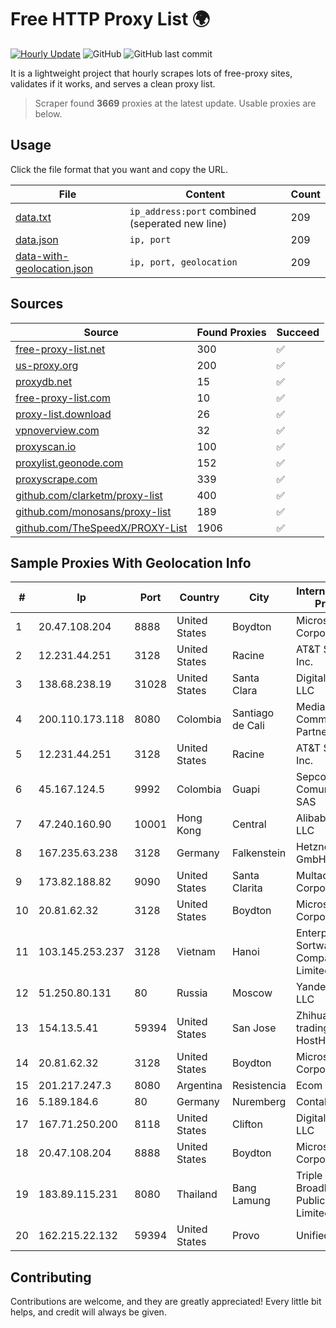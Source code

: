 
# Free HTTP Proxy List 🌍

[![Hourly Update](https://github.com/mertguvencli/http-proxy-list/actions/workflows/main.yml/badge.svg?branch=main)](https://github.com/mertguvencli/http-proxy-list/actions/workflows/main.yml)
![GitHub](https://img.shields.io/github/license/mertguvencli/http-proxy-list)
![GitHub last commit](https://img.shields.io/github/last-commit/mertguvencli/http-proxy-list)

It is a lightweight project that hourly scrapes lots of free-proxy sites, validates if it works, and serves a clean proxy list.


> Scraper found **3669** proxies at the latest update. Usable proxies are below.

## Usage

Click the file format that you want and copy the URL.


|File|Content|Count|
|----|-------|-----|
|[data.txt](https://raw.githubusercontent.com/mertguvencli/http-proxy-list/main/proxy-list/data.txt)|`ip_address:port` combined (seperated new line)|209|
|[data.json](https://raw.githubusercontent.com/mertguvencli/http-proxy-list/main/proxy-list/data.json)|`ip, port`|209|
|[data-with-geolocation.json](https://raw.githubusercontent.com/mertguvencli/http-proxy-list/main/proxy-list/data-with-geolocation.json)|`ip, port, geolocation`|209|

## Sources

|Source|Found Proxies|Succeed|
|------|-------------|-------|
|[free-proxy-list.net](https://free-proxy-list.net)|300|✅|
|[us-proxy.org](https://www.us-proxy.org)|200|✅|
|[proxydb.net](http://proxydb.net)|15|✅|
|[free-proxy-list.com](https://free-proxy-list.com/?page=&port=&type%5B%5D=http&type%5B%5D=https&up_time=0&search=Search)|10|✅|
|[proxy-list.download](https://www.proxy-list.download/HTTP)|26|✅|
|[vpnoverview.com](https://vpnoverview.com/privacy/anonymous-browsing/free-proxy-servers)|32|✅|
|[proxyscan.io](https://www.proxyscan.io)|100|✅|
|[proxylist.geonode.com](https://proxylist.geonode.com/api/proxy-list?limit=300&page=1&sort_by=lastChecked&sort_type=desc&protocols=http,https)|152|✅|
|[proxyscrape.com](https://api.proxyscrape.com/v2/?request=displayproxies&protocol=http&timeout=10000&country=all&ssl=all&anonymity=all)|339|✅|
|[github.com/clarketm/proxy-list](https://raw.githubusercontent.com/clarketm/proxy-list/master/proxy-list-raw.txt)|400|✅|
|[github.com/monosans/proxy-list](https://raw.githubusercontent.com/monosans/proxy-list/main/proxies/http.txt)|189|✅|
|[github.com/TheSpeedX/PROXY-List](https://raw.githubusercontent.com/TheSpeedX/PROXY-List/master/http.txt)|1906|✅|


## Sample Proxies With Geolocation Info

|#|Ip|Port|Country|City|Internet Service Provider|
|-|--|----|-------|----|-------------------------|
|1|20.47.108.204|8888|United States|Boydton|Microsoft Corporation|
|2|12.231.44.251|3128|United States|Racine|AT&T Services, Inc.|
|3|138.68.238.19|31028|United States|Santa Clara|DigitalOcean, LLC|
|4|200.110.173.118|8080|Colombia|Santiago de Cali|Media Commerce Partners S.A|
|5|12.231.44.251|3128|United States|Racine|AT&T Services, Inc.|
|6|45.167.124.5|9992|Colombia|Guapi|Sepcom Comunicaciones SAS|
|7|47.240.160.90|10001|Hong Kong|Central|Alibaba.com LLC|
|8|167.235.63.238|3128|Germany|Falkenstein|Hetzner Online GmbH|
|9|173.82.188.82|9090|United States|Santa Clarita|Multacom Corporation|
|10|20.81.62.32|3128|United States|Boydton|Microsoft Corporation|
|11|103.145.253.237|3128|Vietnam|Hanoi|Enterprise Sortware Company Limited|
|12|51.250.80.131|80|Russia|Moscow|Yandex.Cloud LLC|
|13|154.13.5.41|59394|United States|San Jose|Zhihua Lu trading as HostHub|
|14|20.81.62.32|3128|United States|Boydton|Microsoft Corporation|
|15|201.217.247.3|8080|Argentina|Resistencia|Ecom Chaco S.A|
|16|5.189.184.6|80|Germany|Nuremberg|Contabo GmbH|
|17|167.71.250.200|8118|United States|Clifton|DigitalOcean, LLC|
|18|20.47.108.204|8888|United States|Boydton|Microsoft Corporation|
|19|183.89.115.231|8080|Thailand|Bang Lamung|Triple T Broadband Public Company Limited|
|20|162.215.22.132|59394|United States|Provo|Unified Layer|



## Contributing

Contributions are welcome, and they are greatly appreciated! Every
little bit helps, and credit will always be given.

